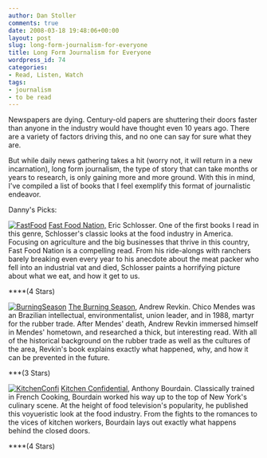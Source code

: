 ```yaml
---
author: Dan Stoller
comments: true
date: 2008-03-18 19:48:06+00:00
layout: post
slug: long-form-journalism-for-everyone
title: Long Form Journalism for Everyone
wordpress_id: 74
categories:
- Read, Listen, Watch
tags:
- journalism
- to be read
---
```


Newspapers are dying. Century-old papers are shuttering their doors faster than anyone in the industry would have thought even 10 years ago. There are a variety of factors driving this, and no one can say for sure what they are.

But while daily news gathering takes a hit (worry not, it will return in a new incarnation), long form journalism, the type of story that can take months or years to research, is only gaining more and more ground. With this in mind, I've compiled a list of books that I feel exemplify this format of journalistic endeavor.

Danny's Picks:

[![FastFood](http://www.carsareevil.com/images/fast%20food%20nation.jpg)](http://nucat.lib.neu.edu/search?/cTX945.3+.S355+2001/ctx++945.3+s355+2001/-3%2C-1%2C0%2CE/frameset&FF=ctx++945.3+s355+2001&1%2C1%2C) [Fast Food Nation,](http://nucat.lib.neu.edu/search?/cTX945.3+.S355+2001/ctx++945.3+s355+2001/-3%2C-1%2C0%2CE/frameset&FF=ctx++945.3+s355+2001&1%2C1%2C) Eric Schlosser. One of the first books I read in this genre, Schlosser's classic looks at the food industry in America. Focusing on agriculture and the big businesses that thrive in this country, Fast Food Nation is a compelling read. From his ride-alongs with ranchers barely breaking even every year to his anecdote about the meat packer who fell into an industrial vat and died, Schlosser paints a horrifying picture about what we eat, and how it get to us.

****(4 Stars)

[![BurningSeason](http://myhero.com/ReadingRoom/books/Revkinsmall.jpg)](http://nucat.lib.neu.edu/search/?searchtype=t&searcharg=the+burning+season&searchscope=13&sortdropdown=-&SORT=D&extended=1&SUBMIT=Search&searchlimits=&searchorigarg=cTX945.3+.S355+2001) [The Burning Season](http://nucat.lib.neu.edu/search/?searchtype=t&searcharg=the+burning+season&searchscope=13&sortdropdown=-&SORT=D&extended=1&SUBMIT=Search&searchlimits=&searchorigarg=cTX945.3+.S355+2001), Andrew Revkin. Chico Mendes was an Brazilian intellectual, environmentalist, union leader, and in 1988, martyr for the rubber trade. After Mendes' death, Andrew Revkin immersed himself in Mendes' hometown, and researched a thick, but interesting read. With all of the historical background on the rubber trade as well as the cultures of the area, Revkin's book explains exactly what happened, why, and how it can be prevented in the future.

***(3 Stars)

[![KitchenConfi](http://rocketfuel.files.wordpress.com/2007/09/kitchen.jpg)](http://nucat.lib.neu.edu/search/?searchtype=t&searcharg=the+burning+season&searchscope=13&sortdropdown=-&SORT=D&extended=1&SUBMIT=Search&searchlimits=&searchorigarg=cTX945.3+.S355+2001) [Kitchen Confidential](http://www.amazon.com/Kitchen-Confidential-Adventures-Culinary-Underbelly/dp/0060934913), Anthony Bourdain. Classically trained in French Cooking, Bourdain worked his way up to the top of New York's culinary scene. At the height of food television's popularity, he published this voyueristic look at the food industry. From the fights to the romances to the vices of kitchen workers, Bourdain lays out exactly what happens behind the closed doors.

****(4 Stars)
